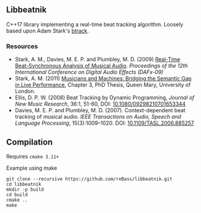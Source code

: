 ## Libbeatnik
C++17 library implementing a real-time beat tracking algorithm. Loosely based upon Adam Stark's [btrack](https://github.com/adamstark/BTrack).

### Resources
* Stark, A. M., Davies, M. E. P. and Plumbley, M. D. (2009) [Real-Time Beat-Synchronous Analysis of Musical Audio](http://www.elec.qmul.ac.uk/people/markp/2009/StarkDaviesPlumbley09-dafx.pdf). _Proceedings of the 12th International Conference on Digital Audio Effects (DAFx-09)_
* Stark, A. M. (2011) [Musicians and Machines: Bridging the Semantic Gap in Live Performance](https://adamstark.co.uk/phd-thesis/), Chapter 3, PhD Thesis, Queen Mary, University of London.
* Ellis, D. P. W. (2008) Beat Tracking by Dynamic Programming, _Journal of New Music Research_, 36:1, 51-60, DOI: [10.1080/09298210701653344](http://dx.doi.org/10.1080/09298210701653344)
* Davies, M. E. P. and Plumbley, M. D. (2007). Context-dependent beat tracking of musical audio. _IEEE Transactions on Audio, Speech and Language Processing_, 15(3):1009–1020. DOI: [10.1109/TASL.2006.885257](https://doi.org/10.1109/TASL.2006.885257)

## Compilation
Requires `cmake 3.11+`

Example using make

    git clone --recursive https://github.com/reBass/libbeatnik.git
    cd libbeatnik
    mkdir -p build
    cd build
    cmake ..
    make
    
